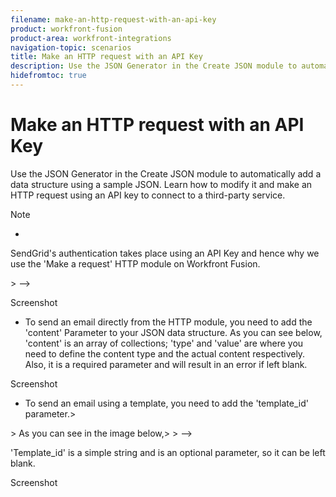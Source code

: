 ```yaml
---
filename: make-an-http-request-with-an-api-key
product: workfront-fusion
product-area: workfront-integrations
navigation-topic: scenarios
title: Make an HTTP request with an API Key
description: Use the JSON Generator in the Create JSON module to automatically add a data structure using a sample JSON. Learn how to modify it and make an HTTP request using an API key to connect to a third-party service.
hidefromtoc: true
---
```


# Make an HTTP request with an API Key

Use the JSON Generator in the Create JSON module to automatically add a data structure using a sample JSON. Learn how to modify it and make an HTTP request using an API key to connect to a third-party service.

<!--
<p data-mc-conditions="QuicksilverOrClassic.Draft mode">In this tutorial, we have used SendGrid and have shown how to do the following:</p>
-->

<!--
<ol data-mc-conditions="QuicksilverOrClassic.Draft mode">
<li value="1">Connect to SendGrid over HTTP</li>
<li value="2">Send an email using SendGrid directly from the HTTP module on Workfront Fusion</li>
<li value="3">Send an email using a template on SendGrid</li>
</ol>
-->

>[!NOTE]
>
>* >
>  <!-->
>  <p data-mc-conditions="QuicksilverOrClassic.Draft mode">SendGrid's authentication takes place using an API Key and hence why we use the 'Make a request' HTTP module on Workfront Fusion.</p>>
>  -->
>  Screenshot
>
>* To send an email directly from the HTTP module, you need to add the 'content' Parameter to your JSON data structure. As you can see below, 'content' is an array of collections; 'type' and 'value' are where you need to define the content type and the actual content respectively. Also, it is a required parameter and will result in an error if left blank.
>
>  Screenshot
>
>* To send an email using a template, you need to add the 'template_id' parameter.>
>  <!-->
>  <MadCap:conditionalText data-mc-conditions="QuicksilverOrClassic.Draft mode">>
>  As you can see in the image below,>
>  </MadCap:conditionalText>>
>  -->
>  'Template_id' is a simple string and is an optional parameter, so it can be left blank.
>
>  Screenshot
>

<!--
<p data-mc-conditions="QuicksilverOrClassic.Draft mode">Video Tutorial:</p>
-->

<!--
<p class="PinkDraftNote" data-mc-conditions="QuicksilverOrClassic.Draft mode">Video</p>
-->

<!--
<p data-mc-conditions="QuicksilverOrClassic.Draft mode">You can refer to the SendGrid API Docs <a href="https://sendgrid.com/docs/API_Reference/api_v3.html">here</a>.</p>
-->

<!--
<p data-mc-conditions="QuicksilverOrClassic.Draft mode">Please note that Workfront Fusion only supports V3 of the SendGrid API.</p>
-->

